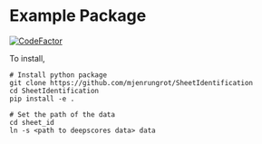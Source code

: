 # Example Package

[![CodeFactor](https://www.codefactor.io/repository/github/mjenrungrot/sheetidentification/badge/master)](https://www.codefactor.io/repository/github/mjenrungrot/sheetidentification/overview/master)

To install,
```
# Install python package
git clone https://github.com/mjenrungrot/SheetIdentification
cd SheetIdentification
pip install -e .

# Set the path of the data
cd sheet_id
ln -s <path to deepscores data> data
```
